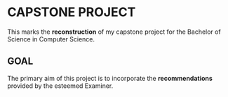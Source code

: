 # CAPSTONE PROJECT

This marks the **reconstruction** of my capstone project for the Bachelor of Science in Computer Science.

## GOAL

The primary aim of this project is to incorporate the **recommendations** provided by the esteemed Examiner.
